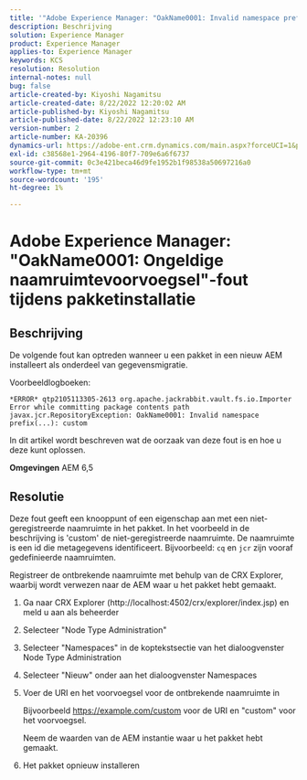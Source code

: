 ```yaml
---
title: '"Adobe Experience Manager: "OakName0001: Invalid namespace prefix" error during package installation'''
description: Beschrijving
solution: Experience Manager
product: Experience Manager
applies-to: Experience Manager
keywords: KCS
resolution: Resolution
internal-notes: null
bug: false
article-created-by: Kiyoshi Nagamitsu
article-created-date: 8/22/2022 12:20:02 AM
article-published-by: Kiyoshi Nagamitsu
article-published-date: 8/22/2022 12:23:10 AM
version-number: 2
article-number: KA-20396
dynamics-url: https://adobe-ent.crm.dynamics.com/main.aspx?forceUCI=1&pagetype=entityrecord&etn=knowledgearticle&id=3431d625-b021-ed11-b83e-002248086696
exl-id: c38568e1-2964-4196-80f7-709e6a6f6737
source-git-commit: 0c3e421beca46d9fe1952b1f98538a50697216a0
workflow-type: tm+mt
source-wordcount: '195'
ht-degree: 1%

---
```


# Adobe Experience Manager: &quot;OakName0001: Ongeldige naamruimtevoorvoegsel&quot;-fout tijdens pakketinstallatie

## Beschrijving


De volgende fout kan optreden wanneer u een pakket in een nieuw AEM installeert als onderdeel van gegevensmigratie.

Voorbeeldlogboeken:


```
*ERROR* qtp2105113305-2613 org.apache.jackrabbit.vault.fs.io.Importer Error while committing package contents path javax.jcr.RepositoryException: OakName0001: Invalid namespace prefix(...): custom
```




In dit artikel wordt beschreven wat de oorzaak van deze fout is en hoe u deze kunt oplossen.

<b>Omgevingen</b>
AEM 6,5


## Resolutie


Deze fout geeft een knooppunt of een eigenschap aan met een niet-geregistreerde naamruimte in het pakket.
In het voorbeeld in de beschrijving is &#39;custom&#39; de niet-geregistreerde naamruimte.
De naamruimte is een id die metagegevens identificeert. Bijvoorbeeld: `cq` en `jcr` zijn vooraf gedefinieerde naamruimten.

Registreer de ontbrekende naamruimte met behulp van de CRX Explorer, waarbij wordt verwezen naar de AEM waar u het pakket hebt gemaakt.

1. Ga naar CRX Explorer (http://localhost:4502/crx/explorer/index.jsp) en meld u aan als beheerder
2. Selecteer &quot;Node Type Administration&quot;
3. Selecteer &quot;Namespaces&quot; in de koptekstsectie van het dialoogvenster Node Type Administration
4. Selecteer &quot;Nieuw&quot; onder aan het dialoogvenster Namespaces
5. Voer de URI en het voorvoegsel voor de ontbrekende naamruimte in

   Bijvoorbeeld https://example.com/custom voor de URI en &quot;custom&quot; voor het voorvoegsel.

   Neem de waarden van de AEM instantie waar u het pakket hebt gemaakt.

6. Het pakket opnieuw installeren
